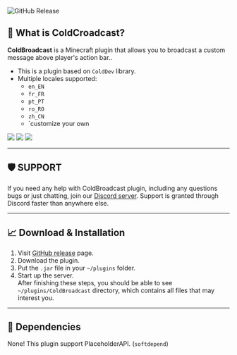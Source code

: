 ![GitHub Release](https://img.shields.io/github/v/release/Cold-Development/ColdBroadcast?style=for-the-badge&logo=github&color=r0b07)

## 👾 What is ColdCroadcast?
**ColdBroadcast** is a Minecraft plugin that allows you to broadcast a custom message above player's action bar..<br>
* This is a plugin based on `ColdDev` library.
* Multiple locales supported:
  * `en_EN`
  * `fr_FR`
  * `pt_PT`
  * `ro_RO`
  * `zh_CN`
  * `customize your own

![](https://imgur.com/pwnH3FJ.png)
![](https://imgur.com/WYEZRK8.png)
![](https://imgur.com/IuW4oA5.png)

---
## 🛡️ SUPPORT
If you need any help with ColdBroadcast plugin, including any questions bugs or just chatting, join our [Discord server](https://discord.colddev.dev). Support is granted through Discord faster than anywhere else.

---
## 📈 Download & Installation
1. Visit [GitHub release](https://github.com/Cold-Development/ColdBroadcast/releases) page.
2. Download the plugin.
3. Put the `.jar` file in your `~/plugins` folder.
4. Start up the server.<br>
After finishing these steps, you should be able to see `~/plugins/ColdBroadcast` directory, which contains all files that may interest you.<br>

---
## 🤝 Dependencies
None! This plugin support PlaceholderAPI. (`softdepend`)
